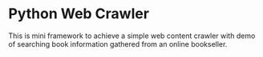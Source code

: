 # Python Web Crawler

This is mini framework to achieve a simple web content crawler with demo of searching book information gathered from an online bookseller.

